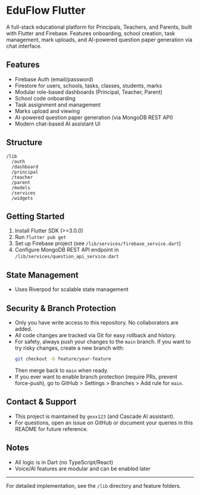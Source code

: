 # EduFlow Flutter

A full-stack educational platform for Principals, Teachers, and Parents, built with Flutter and Firebase. Features onboarding, school creation, task management, mark uploads, and AI-powered question paper generation via chat interface.

## Features
- Firebase Auth (email/password)
- Firestore for users, schools, tasks, classes, students, marks
- Modular role-based dashboards (Principal, Teacher, Parent)
- School code onboarding
- Task assignment and management
- Marks upload and viewing
- AI-powered question paper generation (via MongoDB REST API)
- Modern chat-based AI assistant UI

## Structure
```
/lib
  /auth
  /dashboard
  /principal
  /teacher
  /parent
  /models
  /services
  /widgets
```

## Getting Started
1. Install Flutter SDK (>=3.0.0)
2. Run `flutter pub get`
3. Set up Firebase project (see `/lib/services/firebase_service.dart`)
4. Configure MongoDB REST API endpoint in `/lib/services/question_api_service.dart`

## State Management
- Uses Riverpod for scalable state management

## Security & Branch Protection
- Only you have write access to this repository. No collaborators are added.
- All code changes are tracked via Git for easy rollback and history.
- For safety, always push your changes to the `main` branch. If you want to try risky changes, create a new branch with:
  ```bash
  git checkout -b feature/your-feature
  ```
  Then merge back to `main` when ready.
- If you ever want to enable branch protection (require PRs, prevent force-push), go to GitHub > Settings > Branches > Add rule for `main`.

## Contact & Support
- This project is maintained by `gexx123` (and Cascade AI assistant).
- For questions, open an issue on GitHub or document your queries in this README for future reference.

## Notes
- All logic is in Dart (no TypeScript/React)
- Voice/AI features are modular and can be enabled later

---

For detailed implementation, see the `/lib` directory and feature folders.
